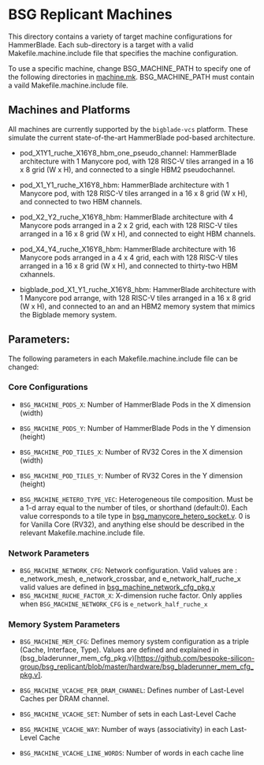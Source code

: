 # BSG Replicant Machines

This directory contains a variety of target machine configurations for
HammerBlade. Each sub-directory is a target with a valid
Makefile.machine.include file that specifies the machine
configuration.

To use a specific machine, change BSG_MACHINE_PATH to specify one of
the following directories in
[machine.mk](../machine.mk). BSG_MACHINE_PATH must contain a vaild
Makefile.machine.include file.

## Machines and Platforms

All machines are currently supported by the `bigblade-vcs`
platform. These simulate the current state-of-the-art HammerBlade
pod-based architecture.

- pod_X1Y1_ruche_X16Y8_hbm_one_pseudo_channel: HammerBlade architecture with 1 Manycore pod, with 128 RISC-V tiles arranged in a 16 x 8 grid (W x H), and connected to a single HBM2 pseudochannel.
- pod_X1_Y1_ruche_X16Y8_hbm: HammerBlade architecture with 1 Manycore pod, with 128 RISC-V tiles arranged in a 16 x 8 grid (W x H), and connected to two HBM channels.
- pod_X2_Y2_ruche_X16Y8_hbm: HammerBlade architecture with 4 Manycore pods arranged in a 2 x 2 grid, each with 128 RISC-V tiles arranged in a 16 x 8 grid (W x H), and connected to eight HBM channels.
- pod_X4_Y4_ruche_X16Y8_hbm: HammerBlade architecture with 16 Manycore pods arranged in a 4 x 4 grid, each with 128 RISC-V tiles arranged in a 16 x 8 grid (W x H), and connected to thirty-two HBM cxhannels.

- bigblade_pod_X1_Y1_ruche_X16Y8_hbm: HammerBlade architecture with 1 Manycore pod arrange, with 128 RISC-V tiles arranged in a 16 x 8 grid (W x H), and connected to an and an HBM2 memory system that mimics the Bigblade memory system.

## Parameters:

The following parameters in each Makefile.machine.include file can be changed:

### Core Configurations
- `BSG_MACHINE_PODS_X`: Number of HammerBlade Pods in the X dimension (width)
- `BSG_MACHINE_PODS_Y`: Number of HammerBlade Pods in the Y dimension (height)

- `BSG_MACHINE_POD_TILES_X`: Number of RV32 Cores in the X dimension (width)
- `BSG_MACHINE_POD_TILES_Y`: Number of RV32 Cores in the Y dimension (height)

- `BSG_MACHINE_HETERO_TYPE_VEC`: Heterogeneous tile composition. Must
be a 1-d array equal to the number of tiles, or shorthand
(default:0). Each value corresponds to a tile type in
[bsg_manycore_hetero_socket.v](https://github.com/bespoke-silicon-group/bsg_manycore/blob/master/v/bsg_manycore_hetero_socket.v). 0
is for Vanilla Core (RV32), and anything else should be described in
the relevant Makefile.machine.include file.

### Network Parameters
- `BSG_MACHINE_NETWORK_CFG`: Network configuration. Valid values are : e_network_mesh, e_network_crossbar, and e_network_half_ruche_x
valid values are defined in [bsg_machine_network_cfg_pkg.v](https://github.com/bespoke-silicon-group/bsg_manycore/blob/master/testbenches/common/v/bsg_manycore_network_cfg_pkg.v)
- `BSG_MACHINE_RUCHE_FACTOR_X`: X-dimension ruche factor. Only applies when `BSG_MACHINE_NETWORK_CFG` is `e_network_half_ruche_x`

### Memory System Parameters
- `BSG_MACHINE_MEM_CFG`: Defines memory system configuration as a triple (Cache, Interface, Type). Values are defined and explained in (bsg_bladerunner_mem_cfg_pkg.v)[https://github.com/bespoke-silicon-group/bsg_replicant/blob/master/hardware/bsg_bladerunner_mem_cfg_pkg.v].

- `BSG_MACHINE_VCACHE_PER_DRAM_CHANNEL`: Defines number of Last-Level Caches per DRAM channel.
- `BSG_MACHINE_VCACHE_SET`: Number of sets in each Last-Level Cache
- `BSG_MACHINE_VCACHE_WAY`: Number of ways (associativity) in each Last-Level Cache
- `BSG_MACHINE_VCACHE_LINE_WORDS`: Number of words in each cache line
